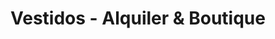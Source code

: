 ---
title: "Vestidos - Alquiler & Boutique"
url: /ciudad-de-panama/vestidos-alquiler-und-boutique/
shop: Kleidung
---